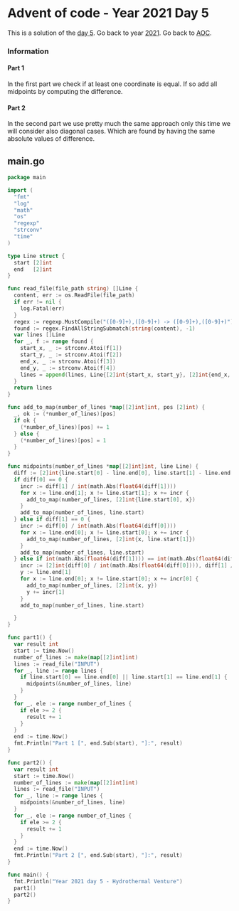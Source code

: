 # Advent of code - Year 2021 Day 5

This is a solution of the [day 5](https://adventofcode.com/2021/day/5). Go back to year [2021](2021.md). Go back to [AOC](../adventofcode.md).

### Information

#### Part 1

In the first part we check if at least one coordinate is equal. If so add all midpoints by computing the difference.

#### Part 2

In the second part we use pretty much the same approach only this time we will consider also diagonal cases. Which are found by having the same absolute values of difference.


## main.go

```go
package main

import (
  "fmt"
  "log"
  "math"
  "os"
  "regexp"
  "strconv"
  "time"
)

type Line struct {
  start [2]int
  end   [2]int
}

func read_file(file_path string) []Line {
  content, err := os.ReadFile(file_path)
  if err != nil {
    log.Fatal(err)
  }
  regex := regexp.MustCompile("([0-9]+),([0-9]+) -> ([0-9]+),([0-9]+)")
  found := regex.FindAllStringSubmatch(string(content), -1)
  var lines []Line
  for _, f := range found {
    start_x, _ := strconv.Atoi(f[1])
    start_y, _ := strconv.Atoi(f[2])
    end_x, _ := strconv.Atoi(f[3])
    end_y, _ := strconv.Atoi(f[4])
    lines = append(lines, Line{[2]int{start_x, start_y}, [2]int{end_x, end_y}})
  }
  return lines
}

func add_to_map(number_of_lines *map[[2]int]int, pos [2]int) {
  _, ok := (*number_of_lines)[pos]
  if ok {
    (*number_of_lines)[pos] += 1
  } else {
    (*number_of_lines)[pos] = 1
  }
}

func midpoints(number_of_lines *map[[2]int]int, line Line) {
  diff := [2]int{line.start[0] - line.end[0], line.start[1] - line.end[1]}
  if diff[0] == 0 {
    incr := diff[1] / int(math.Abs(float64(diff[1])))
    for x := line.end[1]; x != line.start[1]; x += incr {
      add_to_map(number_of_lines, [2]int{line.start[0], x})
    }
    add_to_map(number_of_lines, line.start)
  } else if diff[1] == 0 {
    incr := diff[0] / int(math.Abs(float64(diff[0])))
    for x := line.end[0]; x != line.start[0]; x += incr {
      add_to_map(number_of_lines, [2]int{x, line.start[1]})
    }
    add_to_map(number_of_lines, line.start)
  } else if int(math.Abs(float64(diff[1]))) == int(math.Abs(float64(diff[0]))) {
    incr := [2]int{diff[0] / int(math.Abs(float64(diff[0]))), diff[1] / int(math.Abs(float64(diff[1])))}
    y := line.end[1]
    for x := line.end[0]; x != line.start[0]; x += incr[0] {
      add_to_map(number_of_lines, [2]int{x, y})
      y += incr[1]
    }
    add_to_map(number_of_lines, line.start)

  }
}

func part1() {
  var result int
  start := time.Now()
  number_of_lines := make(map[[2]int]int)
  lines := read_file("INPUT")
  for _, line := range lines {
    if line.start[0] == line.end[0] || line.start[1] == line.end[1] {
      midpoints(&number_of_lines, line)
    }
  }
  for _, ele := range number_of_lines {
    if ele >= 2 {
      result += 1
    }
  }
  end := time.Now()
  fmt.Println("Part 1 [", end.Sub(start), "]:", result)
}

func part2() {
  var result int
  start := time.Now()
  number_of_lines := make(map[[2]int]int)
  lines := read_file("INPUT")
  for _, line := range lines {
    midpoints(&number_of_lines, line)
  }
  for _, ele := range number_of_lines {
    if ele >= 2 {
      result += 1
    }
  }
  end := time.Now()
  fmt.Println("Part 2 [", end.Sub(start), "]:", result)
}

func main() {
  fmt.Println("Year 2021 day 5 - Hydrothermal Venture")
  part1()
  part2()
}
```

